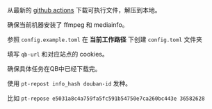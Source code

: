 从最新的 [github actions](https://github.com/trim21/pt-repost/actions/workflows/build.yaml)
下载可执行文件，解压到本地。

确保当前机器安装了 ffmpeg 和 mediainfo。

参照 `config.example.toml` 在 **当前工作路径** 下创建 `config.toml` 文件夹

填写 `qb-url` 和对应站点的 cookies。

确保具体任务在QB中已经下载完。

使用 `pt-repost info_hash douban-id` 发种。

比如 `pt-repose e5031a8c4a759fa5fc591b54750e7ca260bc443e 36582628`
